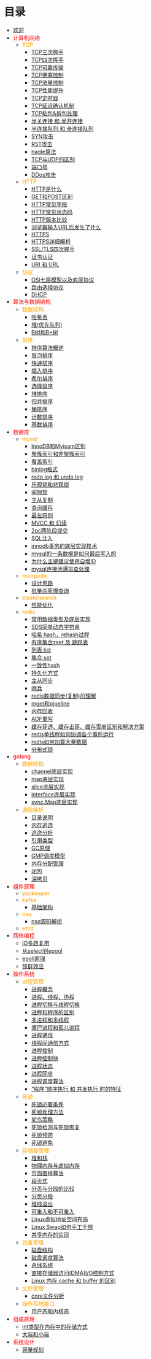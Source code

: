 
# 目录
- [欢迎](README.md)
- <font style="color:red;font-size:14px;font-weight:500">计算机网络</font>
    - <font style="color:orange;font-size:14px;font-weight:500">TCP</font>
        - [TCP三次握手](计算机网络/TCP/TCP三次握手.md)
        - [TCP四次挥手](计算机网络/TCP/TCP四次挥手.md)
        - [TCP可靠传输](计算机网络/TCP/TCP可靠传输.md)
        - [TCP拥塞控制](计算机网络/TCP/TCP拥塞控制.md)
        - [TCP流量控制](计算机网络/TCP/TCP流量控制.md)
        - [TCP性能提升](计算机网络/TCP/TCP性能提升.md)
        - [TCP定时器](计算机网络/TCP/TCP定时器.md)
        - [TCP延迟确认机制](计算机网络/TCP/TCP延迟确认机制.md)
        - [TCP粘包&拆包处理](计算机网络/TCP/TCP粘包&拆包处理.md)
        - [半关连接 和 半开连接](计算机网络/TCP/半关连接和半开连接.md)
        - [半连接队列 和 全连接队列](计算机网络/TCP/半连接队列和全连接队列.md)
        - [SYN攻击](计算机网络/TCP/SYN攻击.md)
        - [RST攻击](计算机网络/TCP/RST攻击.md)
        - [nagle算法](计算机网络/TCP/nagle算法.md)
        - [TCP与UDP的区别](计算机网络/TCP/TCP与UDP的区别.md)
        - [端口号](计算机网络/TCP/端口号.md)
        - [DDos攻击](计算机网络/TCP/DDos攻击.md)
    - <font style="color:orange;font-size:14px;font-weight:500">HTTP</font>
        - [HTTP是什么](计算机网络/HTTP/HTTP是什么.md)
        - [GET和POST区别](计算机网络/HTTP/GET和POST区别.md)
        - [HTTP常见字段](计算机网络/HTTP/HTTP常见字段.md)
        - [HTTP常见状态码](计算机网络/HTTP/HTTP常见状态码.md)
        - [HTTP版本比较](计算机网络/HTTP/HTTP版本比较.md)
        - [浏览器输入URL后发生了什么](计算机网络/HTTP/浏览器输入URL后发生了什么.md)
        - [HTTPS](计算机网络/HTTP/HTTPS.md)
        - [HTTPS详细解析](计算机网络/HTTP/HTTPS详细解析.md)
        - [SSL/TLS四次握手](计算机网络/HTTP/SSL_TLS四次握手.md)
        - [证书认证](计算机网络/HTTP/证书认证.md)
        - [URI 和 URL](计算机网络/HTTP/URI和URL.md)
    - <font style="color:orange;font-size:14px;font-weight:500">协议</font>
        - [OSI七层模型以及底层协议](计算机网络/协议/OSI七层模型以及底层协议.md)
        - [路由选择协议](计算机网络/协议/路由选择协议.md)
        - [DHCP](计算机网络/协议/DHCP.md)
- <font style="color:red;font-size:14px;font-weight:500">算法与数据结构</font>
    - <font style="color:orange;font-size:14px;font-weight:500">数据结构</font>
        - [哈希表](算法与数据结构/数据结构/哈希表.md)
        - [堆(优先队列)](算法与数据结构/数据结构/堆(优先队列).md)
        - [B树和B+树](算法与数据结构/数据结构/B树和B+树.md)
    - <font style="color:orange;font-size:14px;font-weight:500">排序</font>
        - [排序算法概述](算法与数据结构/排序/排序算法概述.md)
        - [冒泡排序](算法与数据结构/排序/冒泡排序.md)
        - [快速排序](算法与数据结构/排序/快速排序.md)
        - [插入排序](算法与数据结构/排序/插入排序.md)
        - [希尔排序](算法与数据结构/排序/希尔排序.md)
        - [选择排序](算法与数据结构/排序/选择排序.md)
        - [堆排序](算法与数据结构/排序/堆排序.md)
        - [归并排序](算法与数据结构/排序/归并排序.md)
        - [桶排序](算法与数据结构/排序/桶排序.md)
        - [计数排序](算法与数据结构/排序/计数排序.md)
        - [基数排序](算法与数据结构/排序/基数排序.md)
- <font style="color:red;font-size:14px;font-weight:500">数据库</font>
    - <font style="color:orange;font-size:14px;font-weight:500">mysql</font>
        - [InnoDB和Myisam区别](数据库/mysql/InnoDB和Myisam区别.md)
        - [聚簇索引和非聚簇索引](数据库/mysql/聚簇索引和非聚簇索引.md)
        - [覆盖索引](数据库/mysql/覆盖索引.md)
        - [binlog格式](数据库/mysql/binlog格式.md)
        - [redo log 和 undo log](数据库/mysql/redo和undo.md)
        - [乐观锁和悲观锁](数据库/mysql/乐观锁和悲观锁.md)
        - [间隙锁](数据库/mysql/间隙锁.md)
        - [主从复制](数据库/mysql/mysql主从复制.md)
        - [查询缓存](数据库/mysql/mysql查询缓存.md)
        - [最左原则](数据库/mysql/mysql最左原则.md)
        - [MVCC 和 幻读](数据库/mysql/MVCC和幻读.md)
        - [2pc两阶段提交](数据库/mysql/2pc两阶段提交.md)
        - [SQL注入](数据库/mysql/SQL注入.md)
        - [innodb事务的底层实现技术](数据库/mysql/innodb事务的底层实现技术.md)
        - [mysql的一条数据是如何最后写入的](数据库/mysql/mysql的一条数据是如何最后写入的.md)
        - [为什么主键建议使用自增ID](数据库/mysql/为什么主键建议使用自增ID.md)
        - [mysql连接池满排查处理](数据库/mysql/mysql连接池满排查处理.md)
    - <font style="color:orange;font-size:14px;font-weight:500">mongodb</font>
        - [设计思路](数据库/mongodb/mongodb设计思路.md)
        - [批量杀死慢查询](数据库/mongodb/mongodb批量杀死慢查询.md)
    - <font style="color:orange;font-size:14px;font-weight:500">elasticsearch</font>
        - [性能优化](数据库/elasticsearch/elasticsearch性能优化.md)
    - <font style="color:orange;font-size:14px;font-weight:500">redis</font>
        - [常用数据类型及底层实现](数据库/redis/redis常用数据类型及底层实现.md)
        - [SDS简单动态字符串](数据库/redis/redis_SDS简单动态字符串.md)
        - [哈希 hash，rehash过程](数据库/redis/redis_hash.md)
        - [有序集合zset 及 跳跃表](数据库/redis/redis_zset.md)
        - [列表 list](数据库/redis/redis_list.md)
        - [集合 set](数据库/redis/redis_set.md)
        - [一致性hash](数据库/redis/一致性hash.md)
        - [持久化方式](数据库/redis/redis持久化方式.md)
        - [主从同步](数据库/redis/redis主从同步.md)
        - [哨兵](数据库/redis/redis哨兵.md)
        - [redis数据同步(复制)的理解](数据库/redis/redis数据同步.md)
        - [mget和pipeline](数据库/redis/mget和pipeline.md)
        - [内存回收](数据库/redis/redis内存回收.md)
        - [AOF重写](数据库/redis/redis_AOF重写.md)
        - [缓存穿透、缓存击穿、缓存雪崩区别和解决方案](数据库/redis/缓存穿透_缓存_雪崩.md)
        - [redis单线程如何协调各个事件运行](数据库/redis/redis单线程如何协调各个事件运行.md)
        - [redis如何加载大量数据](数据库/redis/redis如何加载大量数据.md)
        - [分布式锁](数据库/redis/redis分布式锁.md)
- <font style="color:red;font-size:14px;font-weight:500">golang</font>
    - <font style="color:orange;font-size:14px;font-weight:500">数据结构</font>
        - [channel底层实现](golang/数据结构/channel底层实现.md)
        - [map底层实现](golang/数据结构/map底层实现.md)
        - [slice底层实现](golang/数据结构/slice底层实现.md)
        - [interface底层实现](golang/数据结构/interface底层实现.md)
        - [sync.Map底层实现](golang/数据结构/syncmap底层实现.md)
    - <font style="color:orange;font-size:14px;font-weight:500">源码解析</font>
        - [目录说明](golang/源码解析/目录说明.md)
        - [内存逃逸](golang/源码解析/内存逃逸.md)
        - [逃逸分析](golang/源码解析/逃逸分析.md)
        - [引用类型](golang/源码解析/引用类型.md)
        - [GC原理](golang/源码解析/GC原理.md)
        - [GMP调度模型](golang/源码解析/GMP调度模型.md)
        - [内存分配管理](golang/源码解析/内存分配管理.md)
        - [闭包](golang/源码解析/闭包.md)
        - [深拷贝](golang/源码解析/深拷贝.md)
- <font style="color:red;font-size:14px;font-weight:500">组件原理</font>
    - <font style="color:orange;font-size:14px;font-weight:500">zookeeper</font>
    - <font style="color:orange;font-size:14px;font-weight:500">kafka</font>
        - [基础架构](组件原理/kafka/基础架构.md)
    - <font style="color:orange;font-size:14px;font-weight:500">nsq</font>
        - [nsq源码解析](组件原理/nsq/nsq源码解析.md)
    - <font style="color:orange;font-size:14px;font-weight:500">etcd</font>
- <font style="color:red;font-size:14px;font-weight:500">网络编程</font>
    - [IO多路复用](网络编程/IO多路复用.md)
    - [从select到epool](网络编程/从select到epool.md)
    - [epoll原理](网络编程/epoll原理.md)
    - [惊群效应](网络编程/惊群效应.md)
- <font style="color:red;font-size:14px;font-weight:500">操作系统</font>
    - <font style="color:orange;font-size:14px;font-weight:500">进程管理</font>
        - [进程概念](操作系统/进程管理/进程概念.md)
        - [进程、线程、协程](操作系统/进程管理/进程_线程_协程.md)
        - [进程切换与线程切换](操作系统/进程管理/进程切换与线程切换.md)
        - [进程和程序的区别](操作系统/进程管理/进程和程序的区别.md)
        - [多进程和多线程](操作系统/进程管理/多进程和多线程.md)
        - [僵尸进程和孤儿进程](操作系统/进程管理/僵尸进程和孤儿进程.md)
        - [进程通信](操作系统/进程管理/进程通信.md)
        - [线程间通信方式](操作系统/进程管理/线程间通信方式.md)
        - [进程控制](操作系统/进程管理/进程控制.md)
        - [进程控制块](操作系统/进程管理/进程控制块.md)
        - [进程状态](操作系统/进程管理/进程状态.md)
        - [进程同步](操作系统/进程管理/进程同步.md)
        - [进程调度算法](操作系统/进程管理/进程调度算法.md)
        - [“程序”顺序执行 和 并发执行 时的特征](操作系统/进程管理/顺序执行和并发执行.md)
    - <font style="color:orange;font-size:14px;font-weight:500">死锁</font>
        - [死锁必要条件](操作系统/死锁/死锁必要条件.md)
        - [死锁处理方法](操作系统/死锁/死锁处理方法.md)
        - [鸵鸟策略](操作系统/死锁/鸵鸟策略.md)
        - [死锁检测与死锁恢复](操作系统/死锁/死锁检测与死锁恢复.md)
        - [死锁预防](操作系统/死锁/死锁预防.md)
        - [死锁避免](操作系统/死锁/死锁避免.md)
    - <font style="color:orange;font-size:14px;font-weight:500">存储器管理</font>
        - [堆和栈](操作系统/存储器管理/堆和栈.md)
        - [物理内存与虚拟内存](操作系统/存储器管理/物理内存与虚拟内存.md)
        - [页面置换算法](操作系统/存储器管理/页面置换算法.md)
        - [段页式](操作系统/存储器管理/段页式.md)
        - [分页与分段的比较](操作系统/存储器管理/分页与分段的比较.md)
        - [分页分段](操作系统/存储器管理/分页分段.md)
        - [堆栈溢出](操作系统/存储器管理/堆栈溢出.md)
        - [可重入和不可重入](操作系统/存储器管理/可重入和不可重入.md)
        - [Linux虚拟地址空间布局](操作系统/存储器管理/Linux虚拟地址空间布局.md)
        - [Linux Swap如何手工干预](操作系统/存储器管理/Swap如何手工干预.md)
        - [共享内存的实现](操作系统/存储器管理/共享内存的实现.md)
    - <font style="color:orange;font-size:14px;font-weight:500">设备管理</font>
        - [磁盘结构](操作系统/设备管理/磁盘结构.md)
        - [磁盘调度算法](操作系统/设备管理/磁盘调度算法.md)
        - [总线系统](操作系统/设备管理/总线系统.md)
        - [直接存储器访问(DMA)I/O控制方式](操作系统/设备管理/DMA.md)
        - [Linux 内存 cache 和 buffer 的区别](操作系统/设备管理/cache和buffer.md)
    - <font style="color:orange;font-size:14px;font-weight:500">文件管理</font>
        - [core文件分析](操作系统/文件管理/core文件分析.md)
    - <font style="color:orange;font-size:14px;font-weight:500">操作系统接口</font>
        - [用户态和内核态](操作系统/操作系统接口/用户态和内核态.md)
- <font style="color:red;font-size:14px;font-weight:500">组成原理</font>
    - [int类型在内存中的存储方式](组成原理/int类型在内存中的存储方式.md)
    - [大端和小端](组成原理/大端和小端.md)
- <font style="color:red;font-size:14px;font-weight:500">系统设计</font>
    - [容量规划](系统设计/容量规划.md)